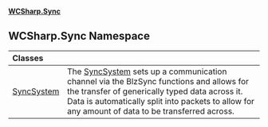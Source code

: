 #### [WCSharp\.Sync](README.md 'README')

## WCSharp\.Sync Namespace

| Classes | |
| :--- | :--- |
| [SyncSystem](WCSharp.Sync.SyncSystem.md 'WCSharp\.Sync\.SyncSystem') | The [SyncSystem](WCSharp.Sync.SyncSystem.md 'WCSharp\.Sync\.SyncSystem') sets up a communication channel via the BlzSync functions and allows for the transfer of generically typed data across it\. Data is automatically split into packets to allow for any amount of data to be transferred across\. |
